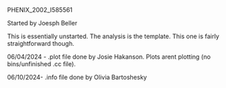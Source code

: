 PHENIX_2002_I585561

Started by Joesph Beller

This is essentially unstarted.  The analysis is the template.  This one is fairly straightforward though.

06/04/2024 - .plot file done by Josie Hakanson. Plots arent plotting (no bins/unfinished .cc file).

06/10/2024- .info file done by Olivia Bartoshesky
